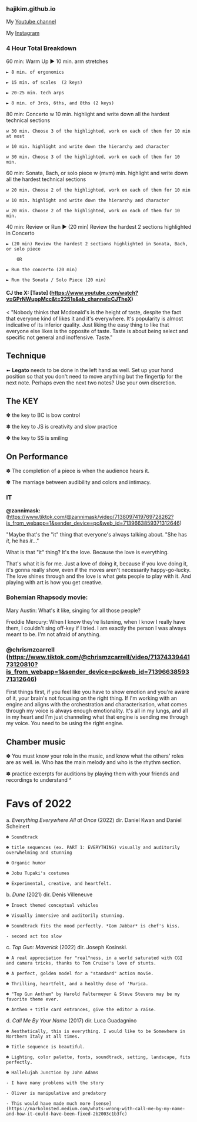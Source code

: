 ### hajikim.github.io

My [Youtube channel](https://www.youtube.com/hajikim)

My [Instagram](https://www.instagram.com/hajis_records/) 


### 4 Hour Total Breakdown
	
60 min: Warm Up 
	► 10 min. arm stretches
	
	► 8 min. of ergonomics
	
	► 15 min. of scales  (2 keys)
	
	► 20-25 min. tech arps
	
	► 8 min. of 3rds, 6ths, and 8ths (2 keys)
	
80 min: Concerto
	w 10 min. highlight and write down all the hardest technical sections
	
	w 30 min. Choose 3 of the highlighted, work on each of them for 10 min at most
	
	w 10 min. highlight and write down the hierarchy and character
	
	w 30 min. Choose 3 of the highlighted, work on each of them for 10 min.
	
60 min: Sonata, Bach, or solo piece
	w (mvm) min. highlight and write down all the hardest technical sections
	
	w 20 min. Choose 2 of the highlighted, work on each of them for 10 min
	
	w 10 min. highlight and write down the hierarchy and character
	
	w 20 min. Choose 2 of the highlighted, work on each of them for 10 min.

40 min: Review or Run 
	► (20 min) Review the hardest 2 sections highlighted in Concerto
	
	► (20 min) Review the hardest 2 sections highlighted in Sonata, Bach, or solo piece
	
		OR
		
	► Run the concerto (20 min)
	
	► Run the Sonata / Solo Piece (20 min)

#### CJ the X: [Taste] (https://www.youtube.com/watch?v=GPrNWuppMcc&t=2251s&ab_channel=CJTheX) 
< "Nobody thinks that Mcdonald's is the height of taste, despite the fact that everyone kind of likes it and it's everywhere. It's popularity is almost indicative of its inferior quality. Just liking the easy thing to like that everyone else likes is the opposite of taste. Taste is about being select and specific not general and inoffensive. Taste."

## Technique

➼ **Legato** needs to be done in the left hand as well. Set up your hand position so that you don't need to move anything but the fingertip for the next note. Perhaps even the next two notes? Use your own discretion. 


## The KEY

✽ the key to BC is bow control

✽ the key to JS is creativity and slow practice

✽ the key to SS is smiling

## On Performance

✽ The completion of a piece is when the audience hears it. 

✽ The marriage between audibility and colors and intimacy. 

### IT

**@zannimask:** (https://www.tiktok.com/@zannimask/video/7138097419769728262?is_from_webapp=1&sender_device=pc&web_id=7139663859371312646)

"Maybe that's the "it" thing that everyone's always talking about. "She has *it*, he has *it*..." 

What is that "it" thing? It's the love. Because the love is everything. 


That's what it is for me. Just a love of doing it, because if you love doing it, it's gonna really show, even if the moves aren't necessarily happy-go-lucky. The love shines through and the love is what gets people to play with it. And playing with art is how you get creative. 

### **Bohemian Rhapsody movie:**

Mary Austin: What's it like, singing for all those people?

Freddie Mercury: When I know they're listening, when I know I really have them, I couldn't sing off-key if I tried. I am exactly the person I was always meant to be. I'm not afraid of anything.

### @chrismzcarrell (https://www.tiktok.com/@chrismzcarrell/video/7137433944173120810?is_from_webapp=1&sender_device=pc&web_id=7139663859371312646)

First things first, if you feel like you have to show emotion and you're aware of it, your brain's not focusing on the right thing. If I'm working with an engine and aligns with the orchestration and characterisation, what comes through my voice is always enough emotionality. It's all in my lungs, and all in my heart and I'm just channeling what that engine is sending me through my voice. You need to be using the right engine. 


## Chamber music

✽ You must know your role in the music, and know what the others' roles are as well. 
ie. Who has the main melody and who is the rhythm section. 

✽ practice excerpts for auditions by playing them with your friends and recordings to understand ^ 

# Favs of 2022

a. *Everything Everywhere All at Once* (2022) dir. Daniel Kwan and Daniel Scheinert

	☻ Soundtrack
	
	☻ title sequences (ex. PART 1: EVERYTHING) visually and auditorily overwhelming and stunning 
	
	☻ Organic humor 
	
	☻ Jobu Tupaki's costumes
	
	☻ Experimental, creative, and heartfelt. 
	

b. *Dune* (2021) dir. Denis Villeneuve

	☻ Insect themed conceptual vehicles 
	
	☻ Visually immersive and auditorily stunning. 
	
	☻ Soundtrack fits the mood perfectly. *Gom Jabbar* is chef's kiss. 
	
	- second act too slow
	
	

c. *Top Gun: Maverick* (2022) dir. Joseph Kosinski.

	☻ A real appreciation for "real"ness, in a world saturated with CGI and camera tricks, thanks to Tom Cruise's love of stunts. 
	
	☻ A perfect, golden model for a "standard" action movie. 
	
	☻ Thrilling, heartfelt, and a healthy dose of 'Murica. 
	
	☻ "Top Gun Anthem" by Harold Faltermeyer & Steve Stevens may be my favorite theme ever. 
	
	☻ Anthem + title card entrances, give the editor a raise. 
	

d. *Call Me By Your Name* (2017) dir. Luca Guadagnino

	☻ Aesthetically, this is everything. I would like to be Somewhere in Northern Italy at all times. 
	
	☻ Title sequence is beautiful. 
	
	☻ Lighting, color palette, fonts, soundtrack, setting, landscape, fits perfectly.
	
	☻ Hallelujah Junction by John Adams 
	
	- I have many problems with the story 
	
	- Oliver is manipulative and predatory 
	
	- This would have made much more [sense](https://markolmsted.medium.com/whats-wrong-with-call-me-by-my-name-and-how-it-could-have-been-fixed-2b2003c1b3fc) 

